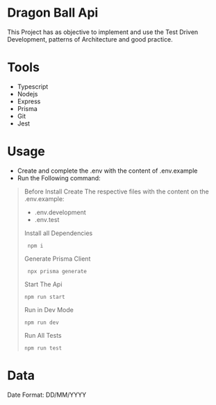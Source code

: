 # Dragon Ball Api
This Project has as objective to implement and use the Test Driven Development, patterns of Architecture and good practice.
 
# Tools
- Typescript
- Nodejs
- Express
- Prisma
- Git
- Jest
 
# Usage
- Create and complete the .env with the content of .env.example
- Run the Following command:

> Before Install Create The respective files with the content on the .env.example:
> - .env.development
> - .env.test
>  
> Install all Dependencies
> ```
>  npm i
> ```
> Generate Prisma Client
> ```
>  npx prisma generate
> ```
> Start The Api
> ```
> npm run start
> ```
> Run in Dev Mode
> ```
> npm run dev
> ```
> Run All Tests
> ```
> npm run test
> ```
>  

# Data
Date Format: DD/MM/YYYY


